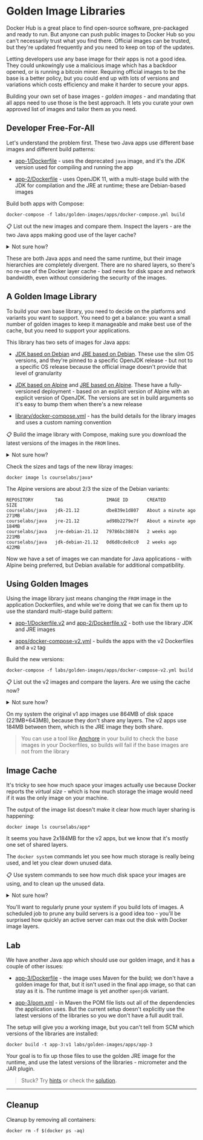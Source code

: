 # Golden Image Libraries

Docker Hub is a great place to find open-source software, pre-packaged and ready to run. But anyone can push public images to Docker Hub so you can't necessarily trust what you find there. Official images can be trusted, but they're updated frequently and you need to keep on top of the updates.

Letting developers use any base image for their apps is not a good idea. They could unkowingly use a malicious image which has a backdoor opened, or is running a bitcoin miner. Requiring official images to be the base is a better policy, but you could end up with lots of versions and variations which costs efficiency and make it harder to secure your apps. 

Building your own set of base images - _golden images_ - and mandating that all apps need to use those is the best approach. It lets you curate your own approved list of images and tailor them as you need.

## Developer Free-For-All

Let's understand the problem first. These two Java apps use different base images and different build patterns:

- [app-1/Dockerfile](./apps/app-1/Dockerfile) - uses the deprecated `java` image, and it's the JDK version used for compiling and running the app

- [app-2/Dockerfile](./apps/app-2/Dockerfile) - uses OpenJDK 11, with a multi-stage build with the JDK for compilation and the JRE at runtime; these are  Debian-based images

Build both apps with Compose:

```
docker-compose -f labs/golden-images/apps/docker-compose.yml build
```

📋 List out the new images and compare them. Inspect the layers - are the two Java apps making good use of the layer cache?

<details>
  <summary>Not sure how?</summary>

The image references both start with `courselabs/app` and use the `v1` tag so you can use that in a filter:

```
docker image ls courselabs/app*:v1
```

You'll see that app-2 is about a 200MB image and app-1 is over 600MB.

Inspec the images to check the layer IDs:

```
docker inspect courselabs/app-1:v1
```

You'll find around 12 layers in app-1.

```
docker inspect courselabs/app-2:v1
```

About half as many layers in app-2 - but there are no common layers with app-1.

</details>

These are both Java apps and need the same runtime, but their image hierarchies are completely divergent. There are no shared layers, so there's no re-use of the Docker layer cache - bad news for disk space and network bandwidth, even without considering the security of the images.

## A Golden Image Library

To build your own base library, you need to decide on the platforms and variants you want to support. You need to get a balance: you want a small number of golden images to keep it manageable and make best use of the cache, but you need to support your applications.

This library has two sets of images for Java apps:

- [JDK based on Debian](./library/java/debian/jdk/Dockerfile) and [JRE based on Debian](./library/java/debian/jre/Dockerfile). These use the slim OS versions, and they're pinned to a specific OpenJDK release - but not to a specific OS release because the official image doesn't provide that level of granularity

- [JDK based on Alpine](./library/java/alpine/jdk/Dockerfile) and [JRE based on Alpine](./library/java/alpine/jre/Dockerfile). These have a fully-versioned deployment - based on an explicit version of Alpine with an explicit version of OpenJDK. The versions are set in build arguments so it's easy to bump them when there's a new release

- [library/docker-compose.yml](./library/docker-compose.yml) - has the build details for the library images and uses a custom naming convention

📋 Build the image library with Compose, making sure you download the latest versions of the images in the `FROM` lines.

<details>
  <summary>Not sure how?</summary>

```
docker-compose -f ./labs/golden-images/library/docker-compose.yml build --pull
```

</details>

Check the sizes and tags of the new libray images:

```
docker image ls courselabs/java*
```

The Alpine versions are about 2/3 the size of the Debian variants:

```
REPOSITORY        TAG                IMAGE ID       CREATED              SIZE
courselabs/java   jdk-21.12          dbe839e1d807   About a minute ago   271MB       
courselabs/java   jre-21.12          ad98b2279e7f   About a minute ago   184MB       
courselabs/java   jre-debian-21.12   79786bc38074   2 weeks ago          221MB       
courselabs/java   jdk-debian-21.12   0d6d8cde8cc0   2 weeks ago          422MB
```

Now we have a set of images we can mandate for Java applications - with Alpine being preferred, but Debian available for additional compatibility.

## Using Golden Images

Using the image library just means changing the `FROM` image in the application Dockerfiles, and while we're doing that we can fix them up to use the standard multi-stage build pattern:

- [app-1/Dockerfile.v2](./apps/app-1/Dockerfile.v2) and [app-2/Dockerfile.v2](./apps/app-2/Dockerfile.v2) - both use the library JDK and JRE images

- [apps/docker-compose-v2.yml](./apps/docker-compose-v2.yml) - builds the apps with the v2 Dockerfiles and a `v2` tag

Build the new versions:

```
docker-compose -f labs/golden-images/apps/docker-compose-v2.yml build
```


📋 List out the v2 images and compare the layers. Are we using the cache now?

<details>
  <summary>Not sure how?</summary>

These images start with `courselabs/app` and use the `v2` tag so you can use that in a filter:

```
docker image ls courselabs/app*:v2
```

They're both under 200MB - almost the same size as the golden JRE image. The application binaries are so small they don't add much to the base image.

Inspec the base image and application images to check the layer IDs:

```
docker inspect courselabs/java:jre-21.12

docker inspect courselabs/app-1:v2

docker inspect courselabs/app-2:v2
```

There are two layers in the JRE image - the Alpine layer plus the OpenJDK layer. The app-1 image reuses those layers and adds two more - one which creates the `/app` folder and one which adds the class file. The app-2 image also has four layers - sharing three with app-1, so only the final layer with the app binary is different.

</details>

On my system the original v1 app images use 864MB of disk space (221MB+643MB), because they don't share any layers. The v2 apps use 184MB between them, which is the JRE image they both share.

> You can use a tool like [Anchore](https://anchore.com) in your build to check the base images in your Dockerfiles, so builds will fail if the base images are not from the library

## Image Cache

It's tricky to see how much space your images actually use because Docker reports the _virtual size_ - which is how much storage the image would need if it was the only image on your machine. 

The output of the image list doesn't make it clear how much layer sharing is happening:

```
docker image ls courselabs/app*
```

It seems you have 2x184MB for the v2 apps, but we know that it's mostly one set of shared layers.

The `docker system` commands let you see how much storage is really being used, and let you clear down unused data.

📋 Use system commands to see how much disk space your images are using, and to clean up the unused data.

<details>
  <summary>Not sure how?</summary>

Disk usage uses the same command as the Linux OS:

```
docker system df
```

You'll see how many images are stored, how much disk they're using, and how much can be reclaimed. _Reclaimable_ images are ones which aren't being used by any containers - you don't really want to remove all of those, because it means next time you run a container you'll need to pull the image again.

But you can safely prune unused space, which deletes any layers which are no longer referenced by images (these are called _dangling_):

```
docker system prune -f
```

</details>

You'll want to regularly prune your system if you build lots of images. A scheduled job to prune any build servers is a good idea too - you'll be surprised how quickly an active server can max out the disk with Docker image layers.

## Lab

We have another Java app which should use our golden image, and it has a couple of other issues:

- [app-3/Dockerfile](./apps/app-3/Dockerfile) - the image uses Maven for the build; we don't have a golden image for that, but it isn't used in the final app image, so that can stay as it is. The runtime image is yet another `openjdk` variant.

- [app-3/pom.xml](./apps/app-3/pom.xml) - in Maven the POM file lists out all of the dependencies the application uses. But the current setup doesn't explicitly use the latest versions of the libraries so you we don't have a full audit trail.

The setup will give you a working image, but you can't tell from SCM which versions of the libraries are installed:

```
docker build -t app-3:v1 labs/golden-images/apps/app-3
```

Your goal is to fix up those files to use the golden JRE image for the runtime, and use the latest versions of the libraries - micrometer and the JAR plugin.

> Stuck? Try [hints](hints.md) or check the [solution](solution.md).

___
## Cleanup

Cleanup by removing all containers:

```
docker rm -f $(docker ps -aq)
```